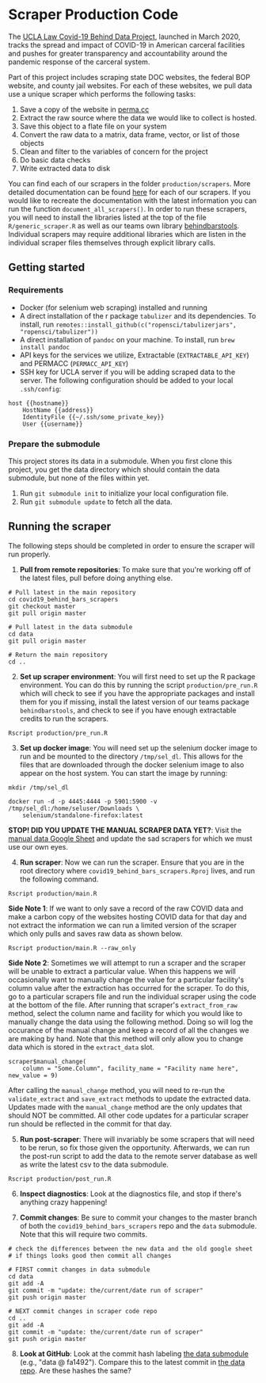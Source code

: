 # Scraper Production Code

The [UCLA Law Covid-19 Behind Data Project](http://covid19behindbars.org/), launched in March 2020, tracks the spread and impact of COVID-19 in American carceral facilities and pushes for greater transparency and accountability around the pandemic response of the carceral system.

Part of this project includes scraping state DOC websites, the federal BOP website, and county jail websites. For each of these websites, we pull data use a unique scraper which performs the following tasks: 

1. Save a copy of the website in [perma.cc](perma.cc)
2. Extract the raw source where the data we would like to collect is hosted. 
3. Save this object to a flate file on your system
4. Convert the raw data to a matrix, data frame, vector, or list of those objects 
5. Clean and filter to the variables of concern for the project
6. Do basic data checks
7. Write extracted data to disk

You can find each of our scrapers in the folder `production/scrapers`. More detailed documentation can be found [here](https://uclalawcovid19behindbars.github.io/covid19-behind-bars-public-docs/scraper_documentation/) for each of our scrapers. If you would like to recreate the documentation with the latest information you can run the function `document_all_scrapers()`. In order to run these scrapers, you will need to install the libraries listed at the top of the file `R/generic_scraper.R` as well as our teams own library [behindbarstools](https://github.com/uclalawcovid19behindbars/behindbarstools). Individual scrapers may require additional libraries which are listen in the individual scraper files themselves through explicit library calls.

## Getting started

### Requirements

- Docker (for selenium web scraping) installed and running
- A direct installation of the r package `tabulizer` and its dependencies. To install, run `remotes::install_github(c("ropensci/tabulizerjars", "ropensci/tabulizer"))`
- A direct installation of `pandoc` on your machine. To install, run `brew install pandoc`
- API keys for the services we utilize, Extractable (`EXTRACTABLE_API_KEY`) and PERMACC (`PERMACC_API_KEY`)
- SSH key for UCLA server if you will be adding scraped data to the server. The following configuration should be added to your local `.ssh/config`:
```
host {{hostname}}
    HostName {{address}}
    IdentityFile {{~/.ssh/some_private_key}}
    User {{username}}
```

### Prepare the submodule

This project stores its data in a submodule. When you first clone this project, you get the data directory which should contain the data submodule, but none of the files within yet. 

1. Run `git submodule init` to initialize your local configuration file. 
2. Run `git submodule update` to fetch all the data. 

## Running the scraper

The following steps should be completed in order to ensure the scraper will run properly.

1. **Pull from remote repositories**: To make sure that you're working off of the latest files, pull before doing anything else.

```
# Pull latest in the main repository 
cd covid19_behind_bars_scrapers
git checkout master
git pull origin master

# Pull latest in the data submodule 
cd data
git pull origin master

# Return the main repository 
cd .. 
```

2. **Set up scraper environment**: You will first need to set up the R package environment. You can do this by running the script `production/pre_run.R` which will check to see if you have the appropriate packages and install them for you if missing, install the latest version of our teams package `behindbarstools`, and check to see if you have enough extractable credits to run the scrapers. 

```
Rscript production/pre_run.R
```

3. **Set up docker image**: You will need set up the selenium docker image to run and be mounted to the directory `/tmp/sel_dl`. This allows for the files that are downloaded through the docker selenium image to also appear on the host system. You can start the image by running: 

```
mkdir /tmp/sel_dl

docker run -d -p 4445:4444 -p 5901:5900 -v /tmp/sel_dl:/home/seluser/Downloads \
    selenium/standalone-firefox:latest
```

**STOP! DID YOU UPDATE THE MANUAL SCRAPER DATA YET?**: Visit the [manual data Google Sheet](https://docs.google.com/spreadsheets/d/1VhAAbzipvheVRG0UWKMLT6mCVQRMdV98lUUkk-PCYtQ/edit#gid=1527592402) and update the sad scrapers for which we must use our own eyes.


4. **Run scraper**: Now we can run the scraper. Ensure that you are in the root directory where `covid19_behind_bars_scrapers.Rproj` lives, and run the following command.

```
Rscript production/main.R
```

**Side Note 1**: If we want to only save a record of the raw COVID data and make a carbon copy of the websites hosting COVID data for that day and not extract the information we can run a limited version of the scraper which only pulls and saves raw data as shown below.

```
Rscript production/main.R --raw_only
```

**Side Note 2**: Sometimes we will attempt to run a scraper and the scraper will be unable to extract a particular value. When this happens we will occasionally want to manually change the value for a particular facility's column value after the extraction has occurred for the scraper. To do this, go to a particular scrapers file and run the individual scraper using the code at the bottom of the file. After running that scraper's `extract_from_raw` method, select the column name and facility for which you would like to manually change the data using the following method. Doing so will log the occurance of the manual change and keep a record of all the changes we are making by hand. Note that this method will only allow you to change data which is stored in the `extract_data` slot. 

```
scraper$manual_change(
    column = "Some.Column", facility_name = "Facility name here", new_value = 9)
```

After calling the `manual_change` method, you will need to re-run the `validate_extract` and `save_extract` methods to update the extracted data. Updates made with the `manual_change` method are the only updates that should NOT be committed. All other code updates for a particular scraper run should be reflected in the commit for that day. 


5. **Run post-scraper**: There will invariably be some scrapers that will need to be rerun, so fix those given the opportunity. Afterwards, we can run the post-run script to add the data to the remote server database as well as write the latest csv to the data submodule. 

```
Rscript production/post_run.R
```

6. **Inspect diagnostics**: Look at the diagnostics file, and stop if there's anything crazy happening!

7. **Commit changes**: Be sure to commit your changes to the master branch of both the `covid19_behind_bars_scrapers` repo and the `data` submodule. Note that this will require two commits.

```
# check the differences between the new data and the old google sheet
# if things looks good then commit all changes

# FIRST commit changes in data submodule
cd data
git add -A 
git commit -m "update: the/current/date run of scraper"
git push origin master

# NEXT commit changes in scraper code repo
cd ..
git add -A 
git commit -m "update: the/current/date run of scraper"
git push origin master
```

8. **Look at GitHub**: Look at the commit hash labeling [the data submodule](https://github.com/uclalawcovid19behindbars/covid19_behind_bars_scrapers) (e.g., "data @ fa1492"). Compare this to the latest commit in [the data repo](https://github.com/uclalawcovid19behindbars/data/). Are these hashes the same? 

